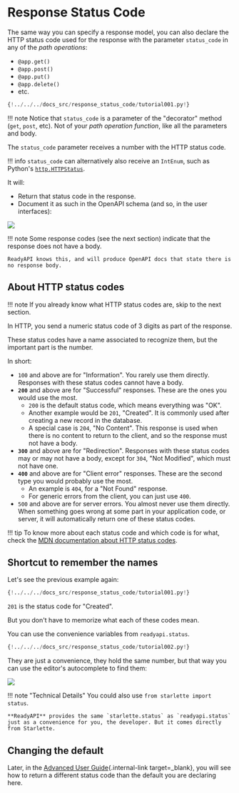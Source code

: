 # Response Status Code

The same way you can specify a response model, you can also declare the HTTP status code used for the response with the parameter `status_code` in any of the _path operations_:

- `@app.get()`
- `@app.post()`
- `@app.put()`
- `@app.delete()`
- etc.

```Python hl_lines="6"
{!../../../docs_src/response_status_code/tutorial001.py!}
```

!!! note
Notice that `status_code` is a parameter of the "decorator" method (`get`, `post`, etc). Not of your _path operation function_, like all the parameters and body.

The `status_code` parameter receives a number with the HTTP status code.

!!! info
`status_code` can alternatively also receive an `IntEnum`, such as Python's <a href="https://docs.python.org/3/library/http.html#http.HTTPStatus" class="external-link" target="_blank">`http.HTTPStatus`</a>.

It will:

- Return that status code in the response.
- Document it as such in the OpenAPI schema (and so, in the user interfaces):

<img src="/img/tutorial/response-status-code/image01.png">

!!! note
Some response codes (see the next section) indicate that the response does not have a body.

    ReadyAPI knows this, and will produce OpenAPI docs that state there is no response body.

## About HTTP status codes

!!! note
If you already know what HTTP status codes are, skip to the next section.

In HTTP, you send a numeric status code of 3 digits as part of the response.

These status codes have a name associated to recognize them, but the important part is the number.

In short:

- `100` and above are for "Information". You rarely use them directly. Responses with these status codes cannot have a body.
- **`200`** and above are for "Successful" responses. These are the ones you would use the most.
  - `200` is the default status code, which means everything was "OK".
  - Another example would be `201`, "Created". It is commonly used after creating a new record in the database.
  - A special case is `204`, "No Content". This response is used when there is no content to return to the client, and so the response must not have a body.
- **`300`** and above are for "Redirection". Responses with these status codes may or may not have a body, except for `304`, "Not Modified", which must not have one.
- **`400`** and above are for "Client error" responses. These are the second type you would probably use the most.
  - An example is `404`, for a "Not Found" response.
  - For generic errors from the client, you can just use `400`.
- `500` and above are for server errors. You almost never use them directly. When something goes wrong at some part in your application code, or server, it will automatically return one of these status codes.

!!! tip
To know more about each status code and which code is for what, check the <a href="https://developer.mozilla.org/en-US/docs/Web/HTTP/Status" class="external-link" target="_blank"><abbr title="Mozilla Developer Network">MDN</abbr> documentation about HTTP status codes</a>.

## Shortcut to remember the names

Let's see the previous example again:

```Python hl_lines="6"
{!../../../docs_src/response_status_code/tutorial001.py!}
```

`201` is the status code for "Created".

But you don't have to memorize what each of these codes mean.

You can use the convenience variables from `readyapi.status`.

```Python hl_lines="1  6"
{!../../../docs_src/response_status_code/tutorial002.py!}
```

They are just a convenience, they hold the same number, but that way you can use the editor's autocomplete to find them:

<img src="/img/tutorial/response-status-code/image02.png">

!!! note "Technical Details"
You could also use `from starlette import status`.

    **ReadyAPI** provides the same `starlette.status` as `readyapi.status` just as a convenience for you, the developer. But it comes directly from Starlette.

## Changing the default

Later, in the [Advanced User Guide](../advanced/response-change-status-code.md){.internal-link target=\_blank}, you will see how to return a different status code than the default you are declaring here.

